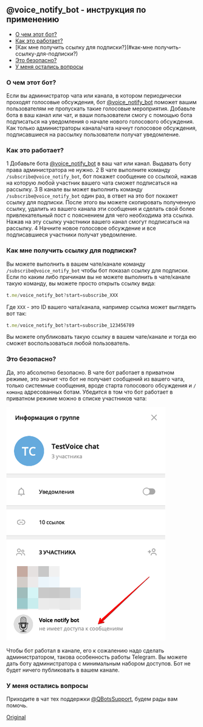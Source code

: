 ## @voice_notify_bot - инструкция по применению
* [О чем этот бот?](#о-чем-этот-бот?)
* [Как это работает?](#как-это-работает?)
* [Как мне получить ссылку для подписки?](#как-мне получить-ссылку-для-подписки?)
* [Это безопасно?](#это-безопасно?)
* [У меня остались вопросы](#у-меня-остались-вопросы)


### О чем этот бот?

Если вы администратор чата или канала, в котором периодически проходят голосовые обсуждения, бот [@voice_notify_bot](http://t.me/voice_notify_bot) поможет вашим пользователям не пропускать такие голосовые мероприятия. Добавьте бота в ваш канал или чат, и ваши пользователи смогу с помощью бота подписаться на уведомления о начале нового голосового обсуждения. Как только администраторы канала/чата начнут голосовое обсуждения, подписавшиеся на рассылку пользователи получат уведомление.
### Как это работает?
1 Добавьте бота [@voice_notify_bot](http://t.me/voice_notify_bot) в ваш чат или канал. Выдавать боту права администратора не нужно.
2 В чате выполните команду `/subscribe@voice_notify_bot`, бот покажет сообщение со ссылкой, нажав на которую любой участник вашего чата сможет подписаться на рассылку.
3 В канале вы может выполнить команду `/subscribe@voice_notify_bot` один раз, в ответ на это бот покажет ссылку для подписки. После этого вы можете скопировать полученную ссылку, удалить из вашего канала эти сообщения и сделать свой более привлекательный пост с пояснением для чего необходима эта ссылка. Нажав на эту ссылку участники вашего канал смогут подписаться на рассылку.
4 Начните новое голосовое обсуждение и все подписавшиеся участники получат уведомление.
### Как мне получить ссылку для подписки?

Вы можете выполнить в вашем чате/канале команду `/subscribe@voice_notify_bot` чтобы бот показал ссылку для подписки. Если по каким либо причинам вы не можете выполнить в чате/канале такую команду, вы можете просто открыть ссылку вида:
```js 
t.me/voice_notify_bot?start=subscribe_XXX
```

Где `XXX` - это ID вашего чата/канала, например ссылка может выглядеть вот так:
```js 
t.me/voice_notify_bot?start=subscribe_123456789
```

Вы можете опубликовать такую ссылку в вашем чате/канале и тогда ею сможет воспользоваться любой пользователь.


### Это безопасно?

Да, это абсолютно безопасно. В чате бот работает в приватном режиме, это значит что бот не получает сообщений из вашего чата, только системные сообщения, вроде старта голосового обсуждения и `/команд` адресованных ботам. Убедится в том что бот работает в приватном режиме можно в списке участников чата:

![](./1.png)

Чтобы бот работал в канале, его к сожалению надо сделать администратором, такова особенность работы Telegram. Вы можете дать боту администратора с минимальным набором доступов. Бот не будет ничего публиковать в вашем канале.
### У меня остались вопросы

Приходите в чат тех поддержки [@QBotsSupport](https://t.me/QBotsSupport), будем рады вам помочь.
  
[Original](https://telegra.ph/voice-notify-bot-03-22)